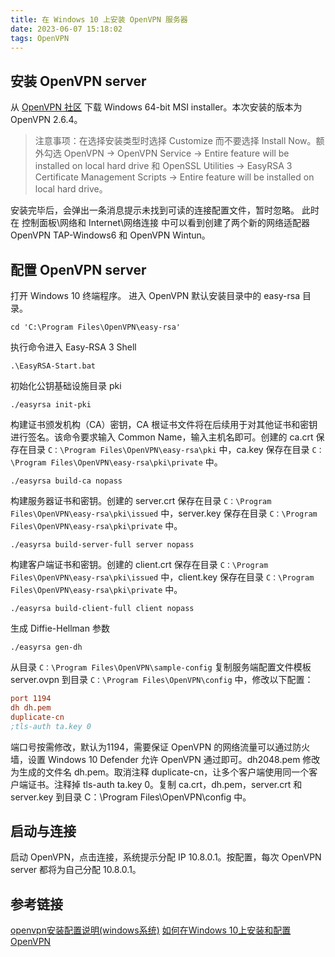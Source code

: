 ```yaml
---
title: 在 Windows 10 上安装 OpenVPN 服务器
date: 2023-06-07 15:18:02
tags: OpenVPN
---
```


## 安装 OpenVPN server
从 [OpenVPN 社区](https://openvpn.net/community-downloads/) 下载 Windows 64-bit MSI installer。本次安装的版本为 OpenVPN 2.6.4。

> 注意事项：在选择安装类型时选择 Customize 而不要选择 Install Now。额外勾选 OpenVPN -> OpenVPN Service -> Entire feature will be installed on local hard drive 和 OpenSSL Utilities -> EasyRSA 3 Certificate Management Scripts -> Entire feature will be installed on local hard drive。

安装完毕后，会弹出一条消息提示未找到可读的连接配置文件，暂时忽略。
此时在 控制面板\网络和 Internet\网络连接 中可以看到创建了两个新的网络适配器 OpenVPN TAP-Windows6 和 OpenVPN Wintun。

## 配置 OpenVPN server
打开 Windows 10 终端程序。
进入 OpenVPN 默认安装目录中的 easy-rsa 目录。
```shell
cd 'C:\Program Files\OpenVPN\easy-rsa'
```
执行命令进入 Easy-RSA 3 Shell
```shell
.\EasyRSA-Start.bat
```
初始化公钥基础设施目录 pki
```shell
./easyrsa init-pki
```
构建证书颁发机构（CA）密钥，CA 根证书文件将在后续用于对其他证书和密钥进行签名。该命令要求输入 Common Name，输入主机名即可。创建的 ca.crt 保存在目录 `C：\Program Files\OpenVPN\easy-rsa\pki` 中，ca.key 保存在目录 `C：\Program Files\OpenVPN\easy-rsa\pki\private` 中。
```shell
./easyrsa build-ca nopass
```
构建服务器证书和密钥。创建的 server.crt 保存在目录 `C：\Program Files\OpenVPN\easy-rsa\pki\issued` 中，server.key 保存在目录 `C：\Program Files\OpenVPN\easy-rsa\pki\private` 中。
```shell
./easyrsa build-server-full server nopass
```
构建客户端证书和密钥。创建的 client.crt 保存在目录 `C：\Program Files\OpenVPN\easy-rsa\pki\issued` 中，client.key 保存在目录 `C：\Program Files\OpenVPN\easy-rsa\pki\private` 中。
```shell
./easyrsa build-client-full client nopass
```
生成 Diffie-Hellman 参数
```shell
./easyrsa gen-dh
```
从目录 `C：\Program Files\OpenVPN\sample-config` 复制服务端配置文件模板 server.ovpn 到目录 `C：\Program Files\OpenVPN\config` 中，修改以下配置：
```ini
port 1194
dh dh.pem
duplicate-cn
;tls-auth ta.key 0
```
端口号按需修改，默认为1194，需要保证 OpenVPN 的网络流量可以通过防火墙，设置 Windows 10 Defender 允许 OpenVPN 通过即可。dh2048.pem 修改为生成的文件名 dh.pem。取消注释 duplicate-cn，让多个客户端使用同一个客户端证书。注释掉 tls-auth ta.key 0。复制 ca.crt，dh.pem，server.crt 和 server.key 到目录 C：\Program Files\OpenVPN\config 中。

## 启动与连接
启动 OpenVPN，点击连接，系统提示分配 IP 10.8.0.1。按配置，每次 OpenVPN server 都将为自己分配 10.8.0.1。

## 参考链接
[openvpn安装配置说明(windows系统)](https://blog.eyyyye.com/article/39#menu_3)
[如何在Windows 10上安装和配置OpenVPN](https://zhuanlan.zhihu.com/p/525197398)